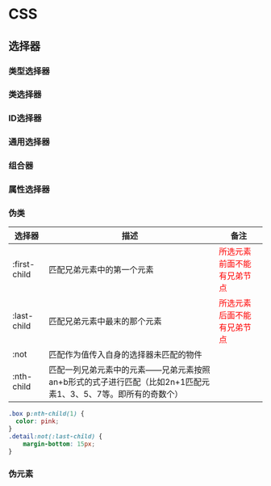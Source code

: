 # CSS

## 选择器

### 类型选择器

### 类选择器

### ID选择器

### 通用选择器

### 组合器

### 属性选择器

### 伪类

| 选择器 | 描述 | 备注 |
| ----- | --- | ---- |
| :first-child | 匹配兄弟元素中的第一个元素 | <font color=red>所选元素前面不能有兄弟节点</font> |
| :last-child | 匹配兄弟元素中最末的那个元素 | <font color=red>所选元素后面不能有兄弟节点</font> |
| :not | 匹配作为值传入自身的选择器未匹配的物件 | |
| :nth-child | 匹配一列兄弟元素中的元素——兄弟元素按照an+b形式的式子进行匹配（比如2n+1匹配元素1、3、5、7等。即所有的奇数个）|

```css
.box p:nth-child(1) {
  color: pink;
}
.detail:not(:last-child) {
    margin-bottom: 15px;
}
```

### 伪元素
